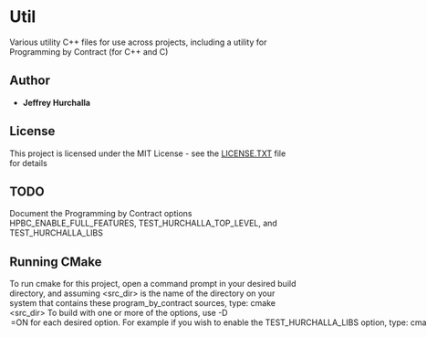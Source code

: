 # Util
Various utility C++ files for use across projects,
including a utility for Programming by Contract (for C++ and C)

## Author

* **Jeffrey Hurchalla**

## License

This project is licensed under the MIT License - see the
[LICENSE.TXT](LICENSE.TXT) file for details

## TODO

Document the Programming by Contract options HPBC_ENABLE_FULL_FEATURES,
TEST_HURCHALLA_TOP_LEVEL, and TEST_HURCHALLA_LIBS

## Running CMake

To run cmake for this project, open a command prompt in your desired build
directory, and assuming <src_dir> is the name of the directory on your system
that contains these program_by_contract sources, type:
   cmake <src_dir>
To build with one or more of the options, use -D<option>=ON for each desired
option. For example if you wish to enable the TEST_HURCHALLA_LIBS option, type:
   cmake -DTEST_HURCHALLA_LIBS=ON <src_dir>
